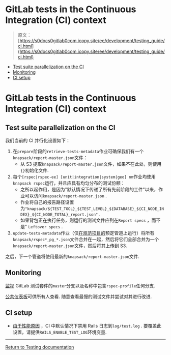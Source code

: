 # GitLab tests in the Continuous Integration (CI) context

> 原文：[https://s0docs0gitlab0com.icopy.site/ee/development/testing_guide/ci.html](https://s0docs0gitlab0com.icopy.site/ee/development/testing_guide/ci.html)

*   [Test suite parallelization on the CI](#test-suite-parallelization-on-the-ci)
*   [Monitoring](#monitoring)
*   [CI setup](#ci-setup)

# GitLab tests in the Continuous Integration (CI) context[](#gitlab-tests-in-the-continuous-integration-ci-context "Permalink")

## Test suite parallelization on the CI[](#test-suite-parallelization-on-the-ci "Permalink")

我们当前的 CI 并行化设置如下：

1.  在`prepare`阶段的`retrieve-tests-metadata`作业可确保我们有一个`knapsack/report-master.json`文件：
    *   从 S3 提取`knapsack/report-master.json`文件，如果不在此处，则使用`{}`初始化文件.
2.  每个`[rspec|rspec-ee] [unit|integration|system|geo] nm`作业均使用`knapsack rspec`运行，并且应具有均匀分布的测试份额：
    *   之所以起作用，是因为"默认情况下传递了所有先前阶段的工件"以来，作业可以访问`knapsack/report-master.json` .
    *   作业将自己的报告路径设置为`"knapsack/${TEST_TOOL}_${TEST_LEVEL}_${DATABASE}_${CI_NODE_INDEX}_${CI_NODE_TOTAL}_report.json"` .
    *   如果背包正在执行任务，则运行的测试文件应列在`Report specs` ，而不是" `Leftover specs` .
3.  `update-tests-metadata`作业（仅[在规范项目的](https://gitlab.com/gitlab-org/gitlab)预定管道上运行）将所有`knapsack/rspec*_pg_*.json`文件合并在一起，然后将它们全部合并为一个`knapsack/report-master.json`文件，然后将其上传到 S3.

之后，下一个管道将使用最新的`knapsack/report-master.json`文件.

## Monitoring[](#monitoring "Permalink")

[监视](../performance.html#rspec-profiling) GitLab 测试套件的`master`分支以及名称中包含`rspec-profile`任何分支.

[公共仪表板](https://redash.gitlab.com/public/dashboards/l1WhHXaxrCWM5Ai9D7YDqHKehq6OU3bx5gssaiWe?org_slug=default)可供所有人查看. 随意查看最慢的测试文件并尝试对其进行改进.

## CI setup[](#ci-setup "Permalink")

*   [由于性能原因](https://jtway.co/speed-up-your-rails-test-suite-by-6-in-1-line-13fedb869ec4) ，CI 中默认情况下禁用 Rails 日志到`log/test.log` . 要覆盖此设置，请提供`RAILS_ENABLE_TEST_LOG`环境变量.

* * *

[Return to Testing documentation](index.html)